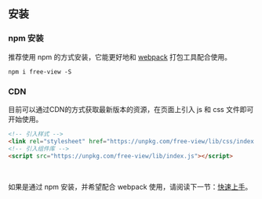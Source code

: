 ## 安装

### npm 安装

推荐使用 npm 的方式安装，它能更好地和 [webpack](https://webpack.js.org/) 打包工具配合使用。

```shell
npm i free-view -S
```

### CDN

目前可以通过CDN的方式获取最新版本的资源，在页面上引入 js 和 css 文件即可开始使用。

```html
<!-- 引入样式 -->
<link rel="stylesheet" href="https://unpkg.com/free-view/lib/css/index.css">
<!-- 引入组件库 -->
<script src="https://unpkg.com/free-view/lib/index.js"></script>
```

<br>

如果是通过 npm 安装，并希望配合 webpack 使用，请阅读下一节：[快速上手](/#/component/quickStart)。